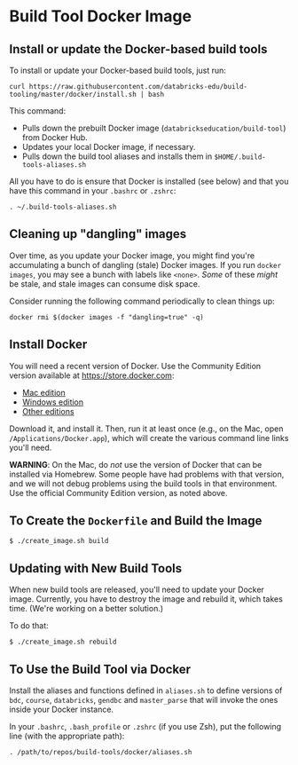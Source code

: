 # Build Tool Docker Image

## Install or update the Docker-based build tools

To install or update your Docker-based build tools, just run:

```
curl https://raw.githubusercontent.com/databricks-edu/build-tooling/master/docker/install.sh | bash
```

This command:

- Pulls down the prebuilt Docker image (`databrickseducation/build-tool`)
  from Docker Hub.
- Updates your local Docker image, if necessary.
- Pulls down the build tool aliases and installs them in
  `$HOME/.build-tools-aliases.sh`

All you have to do is ensure that Docker is installed (see below) and that
you have this command in your `.bashrc` or `.zshrc`:

```
. ~/.build-tools-aliases.sh
```

## Cleaning up "dangling" images

Over time, as you update your Docker image, you might find you're
accumulating a bunch of dangling (stale) Docker images. If you run
`docker images`, you may see a bunch with labels like `<none>`. 
_Some_ of these _might_ be stale, and stale images can consume disk space.

Consider running the following command periodically to clean things up:

```
docker rmi $(docker images -f "dangling=true" -q)
```

## Install Docker

You will need a recent version of Docker. Use the Community Edition version
available at <https://store.docker.com>:

* [Mac edition](https://store.docker.com/editions/community/docker-ce-desktop-mac)
* [Windows edition](https://store.docker.com/editions/community/docker-ce-desktop-windows)
* [Other editions](https://store.docker.com/search?offering=community&type=edition)

Download it, and install it. Then, run it at least once (e.g., on the Mac,
open `/Applications/Docker.app`), which will create the various command line
links you'll need.

**WARNING**: On the Mac, do _not_ use the version of Docker that can be
installed via Homebrew. Some people have had problems with that version, and
we will not debug problems using the build tools in that environment. Use the
official Community Edition version, as noted above.

## To Create the `Dockerfile` and Build the Image

```
$ ./create_image.sh build
```

## Updating with New Build Tools

When new build tools are released, you'll need to update your Docker
image. Currently, you have to destroy the image and rebuild it, which takes
time. (We're working on a better solution.)

To do that:

```
$ ./create_image.sh rebuild
```

## To Use the Build Tool via Docker

Install the aliases and functions defined in `aliases.sh` to define
versions of `bdc`, `course`, `databricks`, `gendbc` and `master_parse` that
will invoke the ones inside your Docker instance.

In your `.bashrc`, `.bash_profile` or `.zshrc` (if you use Zsh), put the
following line (with the appropriate path):

```
. /path/to/repos/build-tools/docker/aliases.sh
```

